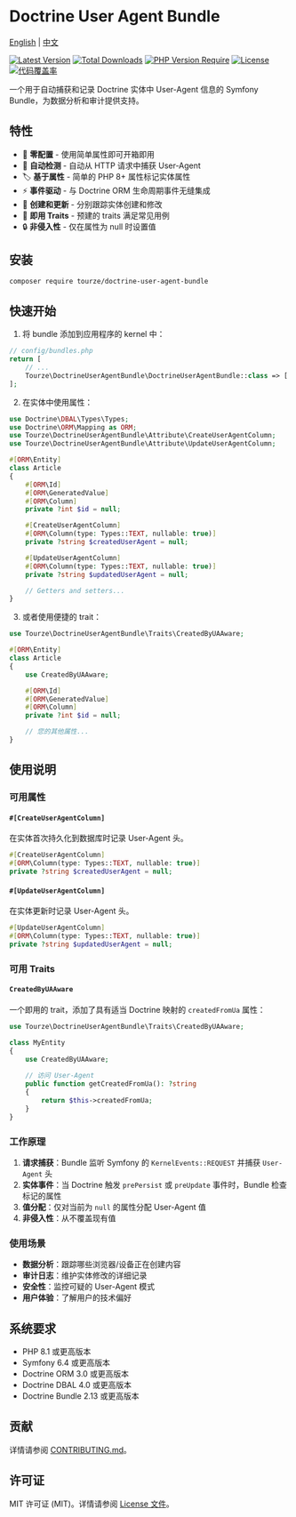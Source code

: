 # Doctrine User Agent Bundle

[English](README.md) | [中文](README.zh-CN.md)

[![Latest Version](https://img.shields.io/packagist/v/tourze/doctrine-user-agent-bundle.svg?style=flat-square)](https://packagist.org/packages/tourze/doctrine-user-agent-bundle)
[![Total Downloads](https://img.shields.io/packagist/dt/tourze/doctrine-user-agent-bundle.svg?style=flat-square)](https://packagist.org/packages/tourze/doctrine-user-agent-bundle)
[![PHP Version Require](https://img.shields.io/packagist/dependency-v/tourze/doctrine-user-agent-bundle/php?style=flat-square)](https://packagist.org/packages/tourze/doctrine-user-agent-bundle)
[![License](https://img.shields.io/packagist/l/tourze/doctrine-user-agent-bundle?style=flat-square)](https://packagist.org/packages/tourze/doctrine-user-agent-bundle)
[![代码覆盖率](https://codecov.io/gh/tourze/doctrine-user-agent-bundle/branch/master/graph/badge.svg)](https://codecov.io/gh/tourze/doctrine-user-agent-bundle)

一个用于自动捕获和记录 Doctrine 实体中 User-Agent 信息的 Symfony Bundle，为数据分析和审计提供支持。

## 特性

- 🚀 **零配置** - 使用简单属性即可开箱即用
- 📱 **自动检测** - 自动从 HTTP 请求中捕获 User-Agent
- 🏷️ **基于属性** - 简单的 PHP 8+ 属性标记实体属性
- ⚡ **事件驱动** - 与 Doctrine ORM 生命周期事件无缝集成
- 🔄 **创建和更新** - 分别跟踪实体创建和修改
- 🧩 **即用 Traits** - 预建的 traits 满足常见用例
- 🔒 **非侵入性** - 仅在属性为 null 时设置值

## 安装

```bash
composer require tourze/doctrine-user-agent-bundle
```

## 快速开始

1. 将 bundle 添加到应用程序的 kernel 中：

```php
// config/bundles.php
return [
    // ...
    Tourze\DoctrineUserAgentBundle\DoctrineUserAgentBundle::class => ['all' => true],
];
```

2. 在实体中使用属性：

```php
use Doctrine\DBAL\Types\Types;
use Doctrine\ORM\Mapping as ORM;
use Tourze\DoctrineUserAgentBundle\Attribute\CreateUserAgentColumn;
use Tourze\DoctrineUserAgentBundle\Attribute\UpdateUserAgentColumn;

#[ORM\Entity]
class Article
{
    #[ORM\Id]
    #[ORM\GeneratedValue]
    #[ORM\Column]
    private ?int $id = null;

    #[CreateUserAgentColumn]
    #[ORM\Column(type: Types::TEXT, nullable: true)]
    private ?string $createdUserAgent = null;

    #[UpdateUserAgentColumn]
    #[ORM\Column(type: Types::TEXT, nullable: true)]
    private ?string $updatedUserAgent = null;

    // Getters and setters...
}
```

3. 或者使用便捷的 trait：

```php
use Tourze\DoctrineUserAgentBundle\Traits\CreatedByUAAware;

#[ORM\Entity]
class Article
{
    use CreatedByUAAware;

    #[ORM\Id]
    #[ORM\GeneratedValue]
    #[ORM\Column]
    private ?int $id = null;

    // 您的其他属性...
}
```

## 使用说明

### 可用属性

#### `#[CreateUserAgentColumn]`
在实体首次持久化到数据库时记录 User-Agent 头。

```php
#[CreateUserAgentColumn]
#[ORM\Column(type: Types::TEXT, nullable: true)]
private ?string $createdUserAgent = null;
```

#### `#[UpdateUserAgentColumn]`
在实体更新时记录 User-Agent 头。

```php
#[UpdateUserAgentColumn]
#[ORM\Column(type: Types::TEXT, nullable: true)]
private ?string $updatedUserAgent = null;
```

### 可用 Traits

#### `CreatedByUAAware`
一个即用的 trait，添加了具有适当 Doctrine 映射的 `createdFromUa` 属性：

```php
use Tourze\DoctrineUserAgentBundle\Traits\CreatedByUAAware;

class MyEntity
{
    use CreatedByUAAware;
    
    // 访问 User-Agent
    public function getCreatedFromUa(): ?string
    {
        return $this->createdFromUa;
    }
}
```

### 工作原理

1. **请求捕获**：Bundle 监听 Symfony 的 `KernelEvents::REQUEST` 并捕获 `User-Agent` 头
2. **实体事件**：当 Doctrine 触发 `prePersist` 或 `preUpdate` 事件时，Bundle 检查标记的属性
3. **值分配**：仅对当前为 `null` 的属性分配 User-Agent 值
4. **非侵入性**：从不覆盖现有值

### 使用场景

- **数据分析**：跟踪哪些浏览器/设备正在创建内容
- **审计日志**：维护实体修改的详细记录
- **安全性**：监控可疑的 User-Agent 模式
- **用户体验**：了解用户的技术偏好

## 系统要求

- PHP 8.1 或更高版本
- Symfony 6.4 或更高版本
- Doctrine ORM 3.0 或更高版本
- Doctrine DBAL 4.0 或更高版本
- Doctrine Bundle 2.13 或更高版本

## 贡献

详情请参阅 [CONTRIBUTING.md](CONTRIBUTING.md)。

## 许可证

MIT 许可证 (MIT)。详情请参阅 [License 文件](LICENSE)。
